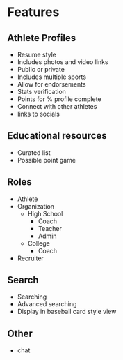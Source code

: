 # Features

## Athlete Profiles

* Resume style
* Includes photos and video links
* Public or private
* Includes multiple sports
* Allow for endorsements
* Stats verification
* Points for % profile complete
* Connect with other athletes
* links to socials

##  Educational resources

* Curated list
* Possible point game

## Roles

* Athlete
* Organization
  * High School
    * Coach
    * Teacher
    * Admin
  * College
    * Coach
* Recruiter

## Search

* Searching
* Advanced searching
* Display in baseball card style view

## Other
* chat
